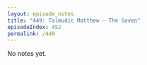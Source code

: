 ```yaml
---
layout: episode_notes
title: "449: Talmudic Matthew — The Seven"
episodeIndex: 452
permalink: /449
---
```

No notes yet.
